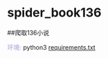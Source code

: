 # spider_book136
##爬取136小说

<font color=cocle>**环境:**</font>
python3
[requirements.txt](https://github.com/milkyrose/spider_book136/blob/master/requirements.txt)
